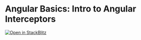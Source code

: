 
# Angular Basics: Intro to Angular Interceptors

[![Open in StackBlitz](https://developer.stackblitz.com/img/open_in_stackblitz.svg)](https://stackblitz.com/github/danywalls/{repo_name})
